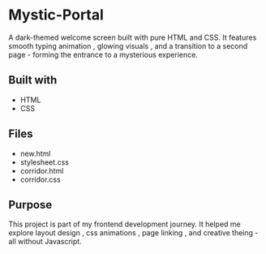 # Mystic-Portal
A dark-themed welcome screen built with pure HTML and CSS.
It features smooth typing animation , glowing visuals ,  and a transition to a second page - forming the entrance to a mysterious experience.

## Built with
- HTML
- CSS

## Files
- new.html
- stylesheet.css
- corridor.html
- corridor.css

## Purpose
This project is part of my frontend development journey.
It helped me explore layout design , css animations , page linking , and creative theing - all without Javascript.

